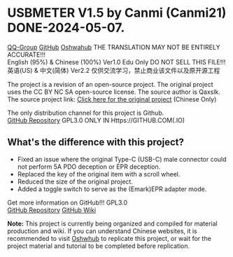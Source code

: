 # USBMETER V1.5 by Canmi (Canmi21) DONE-2024-05-07.   
[QQ-Group](https://qm.qq.com/q/h2H0e5FvUI "788013120") [GitHub](https://github.com/Canmi21/USBMETER-V1.5) [Oshwahub](https://oshwhub.com/qaxslk/dai-PD-QCyou-pian-jian-ce-yi-ji-) THE TRANSLATION MAY NOT BE ENTIRELY ACCURATE!!!   
English (95%) & Chinese (100%) Ver1.0 Edu Only DO NOT SELL THIS FILE!!!   
英语(US) & 中文(简体) Ver2.2 仅供交流学习，禁止商业该文件以及原开源工程   

The project is a revision of an open-source project. The original project uses the CC BY NC SA open-source license. The source author is Qaxslk. The source project link:
[Click here for the original project](https://oshwhub.com/qaxslk/dai-PD-QCyou-pian-jian-ce-yi-ji-) (Chinese Only)

The only distribution channel for this project is Github.   
[GitHub Repository](https://github.com/Canmi21/USBMETER-V1.5) GPL3.0 ONLY IN Https://GITHUB.COM(.IO)     

## What's the difference with this project?    

- Fixed an issue where the original Type-C (USB-C) male connector could not perform 5A PDO deception or EPR deception.   
- Replaced the key of the original item with a scroll wheel.   
- Reduced the size of the original project.   
- Added a toggle switch to serve as the (Emark)EPR adapter mode.   

Get more information on GitHub!!! GPL3.0   
[GitHub Repository](https://github.com/Canmi21/USBMETER-V1.5)   [GitHub Wiki]([https://github.com/Canmi21/USBMETER-V1.5](https://github.com/Canmi21/USBMETER-V1.5/wiki)) 


**Note:** This project is currently being organized and compiled for material production and wiki. If you can understand Chinese websites, it is recommended to visit [Oshwhub](https://oshwhub.com/qaxslk/dai-PD-QCyou-pian-jian-ce-yi-ji-) to replicate this project, or wait for the project material and tutorial to be completed before replication.
